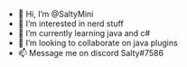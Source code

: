 - 👋 Hi, I’m @SaltyMini
- 👀 I’m interested in nerd stuff
- 🌱 I’m currently learning java and c#
- 💞️ I’m looking to collaborate on java plugins
- 📫 Message me on discord Salty#7586

<!---
SaltyMini/SaltyMini is a ✨ special ✨ repository because its `README.md` (this file) appears on your GitHub profile.
You can click the Preview link to take a look at your changes.
--->
